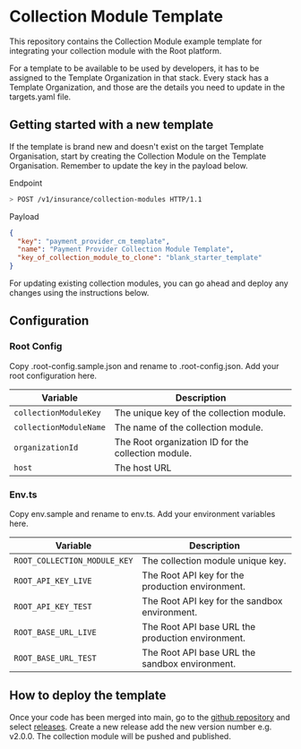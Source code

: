 # Collection Module Template
This repository contains the Collection Module example template for integrating
your collection module with the Root platform.

For a template to be available to be used by developers, it has to be assigned
to the Template Organization in that stack. Every stack has a Template
Organization, and those are the details you need to update in the targets.yaml
file.

## Getting started with a new template

If the template is brand new and doesn't exist on the target Template
Organisation, start by creating the Collection Module on the Template
Organisation. Remember to update the key in the payload below.

Endpoint

```bash
> POST /v1/insurance/collection-modules HTTP/1.1
```

Payload

```json
{
  "key": "payment_provider_cm_template",
  "name": "Payment Provider Collection Module Template",
  "key_of_collection_module_to_clone": "blank_starter_template"
}
```

For updating existing collection modules, you can go ahead and deploy any
changes using the instructions below.

## Configuration

### Root Config
Copy .root-config.sample.json and rename to .root-config.json. Add your root configuration here.

| Variable                 | Description                                                                                  |
| ------------------------ | -------------------------------------------------------------------------------------------- |
| `collectionModuleKey`    | The unique key of the collection module.                                                     |
| `collectionModuleName`   | The name of the collection module.                                                           |
| `organizationId`         | The Root organization ID for the collection module.                                          |
| `host`                   | The host URL                                                                                 |


### Env.ts

Copy env.sample and rename to env.ts. Add your environment variables here.

| Variable                              | Description                                                                                  |
| ------------------------------------- | -------------------------------------------------------------------------------------------- |
| `ROOT_COLLECTION_MODULE_KEY`          | The collection module unique key.                                                            |
| `ROOT_API_KEY_LIVE`                   | The Root API key for the production environment.                                             |
| `ROOT_API_KEY_TEST`                   | The Root API key for the sandbox environment.                                                |
| `ROOT_BASE_URL_LIVE`                  | The Root API base URL the production environment.                                            |
| `ROOT_BASE_URL_TEST`                  | The Root API base URL the sandbox environment.                                               |


## How to deploy the template

Once your code has been merged into main, go to the [github repository](https://github.com/RootBank/collection-module-template)
and select [releases](TODO). Create a new release add the new version number e.g. v2.0.0.
The collection module will be pushed and published. 